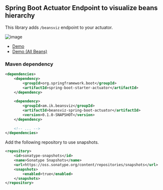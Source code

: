 ## Spring Boot Actuator Endpoint to visualize beans hierarchy

This library adds `/beansviz` endpoint to your actuator.

![image](https://cloud.githubusercontent.com/assets/106908/22554428/539f9f5c-e9a3-11e6-9f4e-ee4b46f080ce.png)


* [Demo](https://demo-beansviz.cfapps.io/beansviz)
* [Demo (All Beans)](https://demo-beansviz.cfapps.io/beansviz?all=true)

### Maven dependency
    

```xml
<dependencies>
    <dependency>
        <groupId>org.springframework.boot</groupId>
        <artifactId>spring-boot-starter-actuator</artifactId>
    </dependency>
            
    <dependency>
        <groupId>am.ik.beansviz</groupId>
        <artifactId>beansviz-spring-boot-actuator</artifactId>
        <version>0.1.0-SNAPSHOT</version>
    </dependency>
    
    <!-- ... -->
</dependencies>
```

Add the following repository to use snapshots.


```xml
<repository>
    <id>sonatype-snapshots</id>
    <name>Sonatype Snapshots</name>
    <url>https://oss.sonatype.org/content/repositories/snapshots</url>
    <snapshots>
        <enabled>true</enabled>
    </snapshots>
</repository>
```